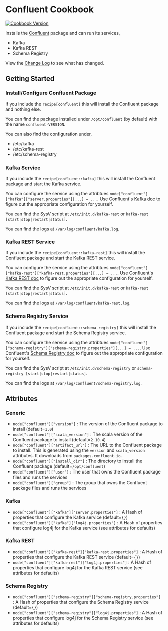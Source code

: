 Confluent Cookbook
==================

[![Cookbook Version](https://img.shields.io/cookbook/v/confluent.svg)](https://community.opscode.com/cookbooks/confluent)

Installs the [Confluent](http://confluent.io/) package and can run its services,

 * Kafka
 * Kafka REST
 * Schema Registry

View the [Change Log](CHANGELOG.md) to see what has changed.

Getting Started
---------------

### Install/Configure Confluent Package

If you include the `recipe[confluent]` this will install the Confluent package and nothing else.

You can find the package installed under `/opt/confluent` (by default) with the name `confluent-VERSION`.

You can also find the configuration under,

 * /etc/kafka
 * /etc/kafka-rest
 * /etc/schema-registry

### Kafka Service

If you include the `recipe[confluent::kafka]` this will install the Confluent package and start the Kafka service. 

You can configure the service using the attribtues `node["confluent"]["kafka"]["server.properties"][...] = ...`. 
Use Confluent's [Kafka doc](http://confluent.io/docs/current/kafka/deployment.html#important-configuration-options) 
to figure out the appropriate configuration for yourself.

You can find the SysV script at `/etc/init.d/kafka-rest` or `kafka-rest [start|stop|restart|status]`.

You can find the logs at `/var/log/confluent/kafka.log`.

### Kafka REST Service

If you include the `recipe[confluent::kafka-rest]` this will install the Confluent package and start the
Kafka REST service. 

You can configure the service using the attribtues `node["confluent"]["kafka-rest"]["kafka-rest.properties"][...] = ...`. 
Use Confluent's [Kafka REST doc](http://confluent.io/docs/current/kafka-rest/docs/config.html) to figure out the 
appropriate configuration for yourself.

You can find the SysV script at `/etc/init.d/kafka-rest` or `kafka-rest [start|stop|restart|status]`.

You can find the logs at `/var/log/confluent/kafka-rest.log`.

### Schema Registry Service

If you include the `recipe[confluent::schema-registry]` this will install the Confluent package and start the
Schema Registry service. 

You can configure the service using the attribtues `node["confluent"]["schema-registry"]["schema-registry.properties"][...] = ...`. 
Use Confluent's [Schema Registry doc](http://confluent.io/docs/current/schema-registry/docs/config.html) to figure out the 
appropriate configuration for yourself.

You can find the SysV script at `/etc/init.d/schema-registry` or `schema-registry [start|stop|restart|status]`.

You can find the logs at `/var/log/confluent/schema-registry.log`.

Attributes
----------

### Generic

 * `node["confluent"]["version"]` : The version of the Confluent package to install (default=`1.0`)
 * `node["confluent"]["scala_version"]` : The scala version of the Confluent package to install (default=`2.10.4`)
 * `node["confluent"]["artifact_url"]` : The URL to the Confluent package to install. This is generated using the `version` and `scala_version` attributes. It downloads from `packages.confluent.io`.
 * `node["confluent"]["install_dir"]` : The directory to install the Confluent package (default=`/opt/confluent`)
 * `node["confluent"]["user"]` : The user that owns the Confluent package files and runs the services
 * `node["confluent"]["group"]` : The group that owns the Confluent package files and runs the services

### Kafka

 * `node["confluent"]["kafka"]["server.properties"]` : A Hash of properties that configure the Kafka service (default=`{}`)
 * `node["confluent"]["kafka"]["log4j.properties"]` : A Hash of properties that configure log4j for the Kafka service (see attributes for defaults)

### Kafka REST

 * `node["confluent"]["kafka-rest"]["kafka-rest.properties"]` : A Hash of properties that configure the Kafka REST service (default=`{}`)
 * `node["confluent"]["kafka-rest"]["log4j.properties"]` : A Hash of properties that configure log4j for the Kafka REST service (see attributes for defaults)

### Schema Registry

 * `node["confluent"]["schema-registry"]["schema-registry.properties"]` : A Hash of properties that configure the Schema Registry service (default=`{}`)
 * `node["confluent"]["schema-registry"]["log4j.properties"]` : A Hash of properties that configure log4j for the Schema Registry service (see attributes for defaults)